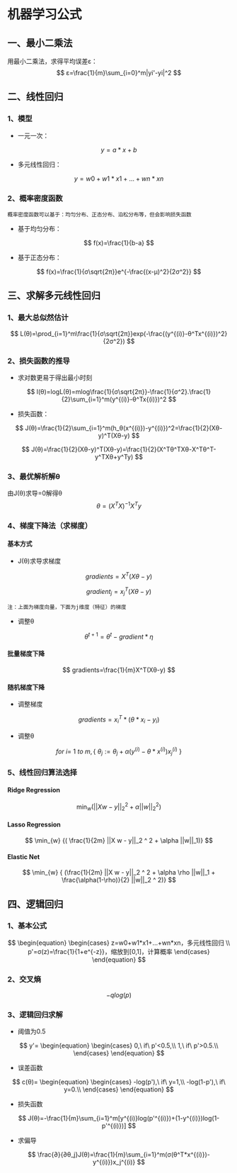 # 机器学习公式



## 一、最小二乘法

用最小二乘法，求得平均误差ε：
$$
ε=\frac{1}{m}\sum_{i=0}^m|yi'-yi|^2
$$

[^注]: 其中用yi'代替yi^(预测值)，yi是实际值。



## 二、线性回归

### 1、模型

- 一元一次：

$$
y=a*x+b
$$

- 多元线性回归：

$$
y=w0+w1*x1+...+wn*xn
$$

[^注]: 其中，x为特征，w为权重；x0恒等于1，w0为截距；



### 2、概率密度函数

```
概率密度函数可以基于：均匀分布、正态分布、泊松分布等，但会影响损失函数
```

- 基于均匀分布：

$$
f(x)=\frac{1}{b-a}
$$

- 基于正态分布：

$$
f(x)=\frac{1}{σ\sqrt{2π}}e^{-\frac{(x-μ)^2}{2σ^2}}
$$



## 三、求解多元线性回归

### 1、最大总似然估计

$$
L(θ)=\prod_{i=1}^m\frac{1}{σ\sqrt{2π}}exp(-\frac{(y^{(i)}-θ^Tx^{(i)})^2}{2σ^2})
$$

[^注]: 由公式中的误差代入概率密度函数而得到



### 2、损失函数的推导

- 求对数更易于得出最小时刻

$$
l(θ)=logL(θ)=mlog\frac{1}{σ\sqrt{2π}}-\frac{1}{σ^2}.\frac{1}{2}\sum_{i=1}^m(y^{(i)}-θ^Tx{(i)})^2
$$



- 损失函数：

$$
J(θ)=\frac{1}{2}\sum_{i=1}^m(h_θ(x^{(i)})-y^{(i)})^2=\frac{1}{2}(Xθ-y)^T(Xθ-y)
$$

$$
J(θ)=\frac{1}{2}(Xθ-y)^T(Xθ-y)=\frac{1}{2}(X^Tθ^TXθ-X^Tθ^T-y^TXθ+y^Ty)
$$

[^注]: 上边为代数形式，下边为线性代数形式



### 3、最优解析解θ

由J(θ)求导=0解得θ
$$
θ=(X^TX)^{-1}X^Ty
$$



### 4、梯度下降法（求梯度）

#### 基本方式

- J(θ)求导求梯度

$$
gradients=X^T(Xθ-y)
$$

$$
gradient_j=x_j^T(Xθ-y)
$$

```
注：上面为梯度向量，下面为j维度（特征）的梯度
```

- 调整θ

$$
θ^{t+1}=θ^{t}-gradient*η
$$

[^注]: η为学习率。

#### 批量梯度下降

$$
gradients=\frac{1}{m}X^T(Xθ-y)
$$

#### 随机梯度下降

- 调整梯度

$$
gradients=x_i^T*(θ*x_i-y_i)
$$

[^注]: i为随机到的某个样本

- 调整θ

$$
for\ i=\ 1\ to\ m,\{\ θ_j:=θ_j+α(y^{(i)}-θ*x^{(i)})x_j^{(i)}\ \}
$$



### 5、线性回归算法选择

#### Ridge Regression

$$
\min_{w} {({|| X w - y||_2}^2 + \alpha {||w||_2}^2)}
$$

[^注]: Ridges损失函数 = 原先损失函数 + α*w平方和

#### Lasso Regression

$$
\min_{w} {( \frac{1}{2m} ||X w - y||_2 ^ 2 + \alpha ||w||_1)}
$$

[^注]: Lasso损失函数 = 原先损失函数 + α*w绝对值的和

#### Elastic Net

$$
\min_{w} { (\frac{1}{2m} ||X w - y||_2 ^ 2 + \alpha \rho ||w||_1 +
\frac{\alpha(1-\rho)}{2} ||w||_2 ^ 2)}
$$

[^注]: Elastic Net损失函数 = 原先损失函数 + α\*w绝对值的和 + α\*w平方和
[^注]: ρ = l1_ratio；αρ：表示L1正则权重；α(1-ρ)/2：表示L2正则权重；



## 四、逻辑回归

### 1、基本公式

$$
\begin{equation}
\begin{cases}
z=w0+w1*x1+...+wn*xn，多元线性回归
\\
p'=σ(z)=\frac{1}{1+e^{-z}}，缩放到[0,1]，计算概率
\end{cases}
\end{equation}
$$

### 2、交叉熵

$$
-qlog(p)
$$

[^注]: 来自信息论，可在机器学习中作为损失函数，其中p为真实值，q为预测值

### 3、逻辑回归求解

- 阈值为0.5

$$
y'=
\begin{equation}
\begin{cases}
0,\ if\ p'<0.5,\\
1,\ if\ p'>0.5.\\
\end{cases}
\end{equation}
$$

- 误差函数

$$
c(θ)=
\begin{equation}
\begin{cases}
-log(p'),\ if\ y=1,\\
-log(1-p'),\ if\ y=0.\\
\end{cases}
\end{equation}
$$

- 损失函数

$$
J(θ)=-\frac{1}{m}\sum_{i=1}^m[y^{(i)}log(p'^{(i)})+(1-y^{(i)})log(1-p'^{(i)})]
$$

- 求偏导


$$
\frac{∂}{∂θ_j}J(θ)=\frac{1}{m}\sum_{i=1}^m(σ(θ^T*x^{(i)})-y^{(i)})x_j^{(i)}
$$







